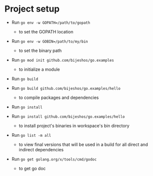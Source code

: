 # Project setup
- Run `go env -w GOPATH=/path/to/gopath`
    - to set the GOPATH location

- Run `go env -w GOBIN=/path/to/my/bin`
    - to set the binary path

- Run `go mod init github.com/bijeshos/go.examples`
    - to initialize a module

- Run `go build`
- Run `go build github.com/bijeshos/go.examples/hello`
    - to compile packages and dependencies

- Run `go install`
- Run `go install github.com/bijeshos/go.examples/hello`
    - to install project's binaries in workspace's bin directory

- Run `go list -m all`
    - to view final versions that will be used in a build for all direct and indirect dependencies

- Run `go get golang.org/x/tools/cmd/godoc`
    - to get go doc